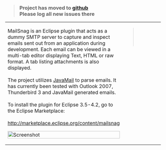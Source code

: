 <h3>
<blockquote>Project has moved to <a href='https://github.com/foosbar/mailsnag'>github</a>
<br />Please log all new issues there<br>
</h3></blockquote>

<table width='100%' cellspacing='5'>
<blockquote><tr>
<blockquote><td width='*' valign='top'></blockquote></blockquote>

MailSnag is an Eclipse plugin that acts as a dummy SMTP server to capture and inspect emails sent out from an application during development.  Each email can be viewed in a multi-tab editor displaying Text, HTML or raw format.  A tab listing attachments is also displayed.<br>
<br>
The project utilizes <a href='http://www.oracle.com/technetwork/java/index-jsp-139225.html'>JavaMail</a> to parse emails.  It has currently been tested with Outlook 2007, Thunderbird 3 and JavaMail generated emails.<br>
<br>
To install the plugin for Eclipse 3.5-4.2, go to the Eclipse Marketplace:<br>
<br>
<a href='http://marketplace.eclipse.org/content/mailsnag'>http://marketplace.eclipse.org/content/mailsnag</a>

<p><img src='http://foos-bar.eclipselabs.org.codespot.com/svn/update/images/MailSnag-HTML.png' alt='Screenshot' border='0' width='100%' /></p>

<blockquote></td>
<td width='360' valign='top'>
<blockquote><wiki:gadget url="http://www.ohloh.net/p/586200/widgets/project_languages.xml" border="0" width="350px" height="200px"/><br>
<wiki:gadget url="http://www.ohloh.net/p/586200/widgets/project_basic_stats.xml" border="0" width="350px" height="205px"/><br>
<wiki:gadget url="http://www.ohloh.net/p/586200/widgets/project_cocomo.xml" border="0" width="350px" height="185px"/><br>
</blockquote></td>
</blockquote><blockquote></tr>
</table>